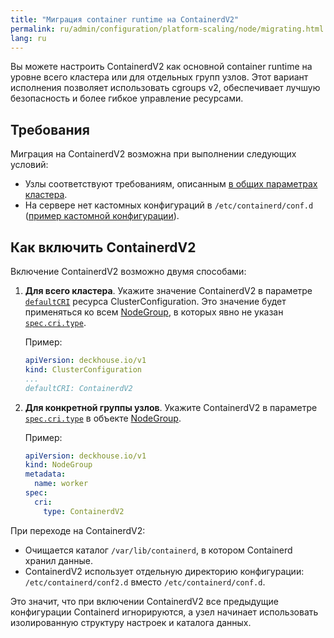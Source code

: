 ```yaml
---
title: "Миграция container runtime на ContainerdV2"
permalink: ru/admin/configuration/platform-scaling/node/migrating.html
lang: ru
---
```


Вы можете настроить ContainerdV2 как основной container runtime на уровне всего кластера или для отдельных групп узлов. Этот вариант исполнения позволяет использовать cgroups v2, обеспечивает лучшую безопасность и более гибкое управление ресурсами.

## Требования

Миграция на ContainerdV2 возможна при выполнении следующих условий:

- Узлы соответствуют требованиям, описанным [в общих параметрах кластера](/installing/configuration.html#clusterconfiguration-defaultcri).
- На сервере нет кастомных конфигураций в `/etc/containerd/conf.d` ([пример кастомной конфигурации](/modules/node-manager/faq.html#как-использовать-containerd-с-поддержкой-nvidia-gpu)).

## Как включить ContainerdV2

Включение ContainerdV2 возможно двумя способами:

1. **Для всего кластера**. Укажите значение ContainerdV2 в параметре [`defaultCRI`](/installing/configuration.html#clusterconfiguration-defaultcri) ресурса ClusterConfiguration. Это значение будет применяться ко всем [NodeGroup](/modules/node-manager/cr.html#nodegroup), в которых явно не указан [`spec.cri.type`](/modules/node-manager/cr.html#nodegroup-v1-spec-cri-type).

   Пример:

   ```yaml
   apiVersion: deckhouse.io/v1
   kind: ClusterConfiguration
   ...
   defaultCRI: ContainerdV2
   ```

1. **Для конкретной группы узлов**. Укажите ContainerdV2 в параметре [`spec.cri.type`](/modules/node-manager/cr.html#nodegroup-v1-spec-cri-type) в объекте [NodeGroup](/modules/node-manager/cr.html#nodegroup).

   Пример:

   ```yaml
   apiVersion: deckhouse.io/v1
   kind: NodeGroup
   metadata:
     name: worker
   spec:
     cri:
       type: ContainerdV2
   ```

При переходе на ContainerdV2:

- Очищается каталог `/var/lib/containerd`, в котором Containerd хранил данные.
- ContainerdV2 использует отдельную директорию конфигурации: `/etc/containerd/conf2.d` вместо `/etc/containerd/conf.d`.

Это значит, что при включении ContainerdV2 все предыдущие конфигурации Containerd игнорируются, а узел начинает использовать изолированную структуру настроек и каталога данных.
